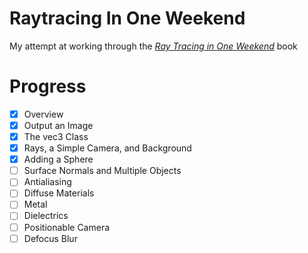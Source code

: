 # Raytracing In One Weekend
My attempt at working through the [_Ray Tracing in One Weekend_](https://raytracing.github.io/books/RayTracingInOneWeekend.html) book

# Progress
- [x] Overview
- [x] Output an Image
- [x] The vec3 Class
- [x] Rays, a Simple Camera, and Background
- [x] Adding a Sphere
- [ ] Surface Normals and Multiple Objects
- [ ] Antialiasing
- [ ] Diffuse Materials
- [ ] Metal
- [ ] Dielectrics
- [ ] Positionable Camera
- [ ] Defocus Blur
